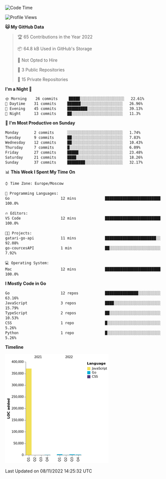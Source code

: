 <!--START_SECTION:waka-->
![Code Time](http://img.shields.io/badge/Code%20Time-436%20hrs%2036%20mins-blue)

![Profile Views](http://img.shields.io/badge/Profile%20Views-1-blue)

**🐱 My GitHub Data** 

> 🏆 65 Contributions in the Year 2022
 > 
> 📦 64.8 kB Used in GitHub's Storage 
 > 
> 🚫 Not Opted to Hire
 > 
> 📜 3 Public Repositories 
 > 
> 🔑 15 Private Repositories  
 > 
**I'm a Night 🦉** 

```text
🌞 Morning    26 commits     █████░░░░░░░░░░░░░░░░░░░░   22.61% 
🌆 Daytime    31 commits     ██████░░░░░░░░░░░░░░░░░░░   26.96% 
🌃 Evening    45 commits     █████████░░░░░░░░░░░░░░░░   39.13% 
🌙 Night      13 commits     ██░░░░░░░░░░░░░░░░░░░░░░░   11.3%

```
📅 **I'm Most Productive on Sunday** 

```text
Monday       2 commits      ░░░░░░░░░░░░░░░░░░░░░░░░░   1.74% 
Tuesday      9 commits      ██░░░░░░░░░░░░░░░░░░░░░░░   7.83% 
Wednesday    12 commits     ██░░░░░░░░░░░░░░░░░░░░░░░   10.43% 
Thursday     7 commits      █░░░░░░░░░░░░░░░░░░░░░░░░   6.09% 
Friday       27 commits     █████░░░░░░░░░░░░░░░░░░░░   23.48% 
Saturday     21 commits     ████░░░░░░░░░░░░░░░░░░░░░   18.26% 
Sunday       37 commits     ████████░░░░░░░░░░░░░░░░░   32.17%

```


📊 **This Week I Spent My Time On** 

```text
⌚︎ Time Zone: Europe/Moscow

💬 Programming Languages: 
Go                       12 mins             █████████████████████████   100.0%

🔥 Editors: 
VS Code                  12 mins             █████████████████████████   100.0%

🐱‍💻 Projects: 
gatari-go-api            11 mins             ███████████████████████░░   92.08% 
go-courcesAPI            1 min               ██░░░░░░░░░░░░░░░░░░░░░░░   7.92%

💻 Operating System: 
Mac                      12 mins             █████████████████████████   100.0%

```

**I Mostly Code in Go** 

```text
Go                       12 repos            ███████████████░░░░░░░░░░   63.16% 
JavaScript               3 repos             ████░░░░░░░░░░░░░░░░░░░░░   15.79% 
TypeScript               2 repos             ██░░░░░░░░░░░░░░░░░░░░░░░   10.53% 
CSS                      1 repo              █░░░░░░░░░░░░░░░░░░░░░░░░   5.26% 
Python                   1 repo              █░░░░░░░░░░░░░░░░░░░░░░░░   5.26%

```


**Timeline**

![Chart not found](https://raw.githubusercontent.com/jeezft/jeezft/main/charts/bar_graph.png) 


 Last Updated on 08/11/2022 14:25:32 UTC
<!--END_SECTION:waka-->
